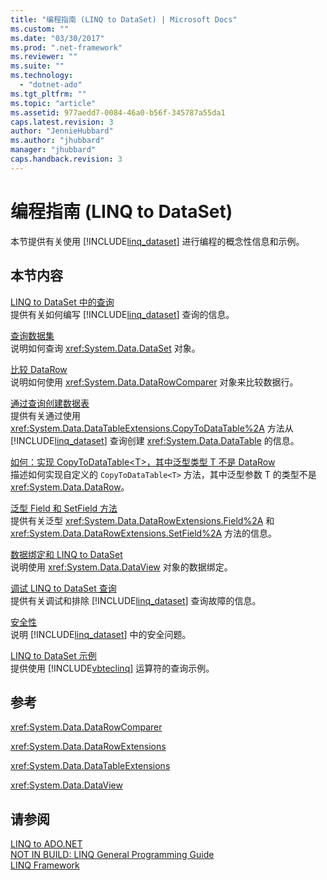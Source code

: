 ```yaml
---
title: "编程指南 (LINQ to DataSet) | Microsoft Docs"
ms.custom: ""
ms.date: "03/30/2017"
ms.prod: ".net-framework"
ms.reviewer: ""
ms.suite: ""
ms.technology: 
  - "dotnet-ado"
ms.tgt_pltfrm: ""
ms.topic: "article"
ms.assetid: 977aedd7-0084-46a0-b56f-345787a55da1
caps.latest.revision: 3
author: "JennieHubbard"
ms.author: "jhubbard"
manager: "jhubbard"
caps.handback.revision: 3
---
```

# 编程指南 (LINQ to DataSet)
本节提供有关使用 [!INCLUDE[linq_dataset](../../../../includes/linq-dataset-md.md)] 进行编程的概念性信息和示例。  
  
## 本节内容  
 [LINQ to DataSet 中的查询](../../../../docs/framework/data/adonet/queries-in-linq-to-dataset.md)  
 提供有关如何编写 [!INCLUDE[linq_dataset](../../../../includes/linq-dataset-md.md)] 查询的信息。  
  
 [查询数据集](../../../../docs/framework/data/adonet/querying-datasets-linq-to-dataset.md)  
 说明如何查询 <xref:System.Data.DataSet> 对象。  
  
 [比较 DataRow](../../../../docs/framework/data/adonet/comparing-datarows-linq-to-dataset.md)  
 说明如何使用 <xref:System.Data.DataRowComparer> 对象来比较数据行。  
  
 [通过查询创建数据表](../../../../docs/framework/data/adonet/creating-a-datatable-from-a-query-linq-to-dataset.md)  
 提供有关通过使用 <xref:System.Data.DataTableExtensions.CopyToDataTable%2A> 方法从 [!INCLUDE[linq_dataset](../../../../includes/linq-dataset-md.md)] 查询创建 <xref:System.Data.DataTable> 的信息。  
  
 [如何：实现 CopyToDataTable\<T\>，其中泛型类型 T 不是 DataRow](../../../../docs/framework/data/adonet/implement-copytodatatable-where-type-not-a-datarow.md)  
 描述如何实现自定义的 `CopyToDataTable<T>` 方法，其中泛型参数 T 的类型不是 <xref:System.Data.DataRow>。  
  
 [泛型 Field 和 SetField 方法](../../../../docs/framework/data/adonet/generic-field-and-setfield-methods-linq-to-dataset.md)  
 提供有关泛型 <xref:System.Data.DataRowExtensions.Field%2A> 和 <xref:System.Data.DataRowExtensions.SetField%2A> 方法的信息。  
  
 [数据绑定和 LINQ to DataSet](../../../../docs/framework/data/adonet/data-binding-and-linq-to-dataset.md)  
 说明使用 <xref:System.Data.DataView> 对象的数据绑定。  
  
 [调试 LINQ to DataSet 查询](../../../../docs/framework/data/adonet/debugging-linq-to-dataset-queries.md)  
 提供有关调试和排除 [!INCLUDE[linq_dataset](../../../../includes/linq-dataset-md.md)] 查询故障的信息。  
  
 [安全性](../../../../docs/framework/data/adonet/security-linq-to-dataset.md)  
 说明 [!INCLUDE[linq_dataset](../../../../includes/linq-dataset-md.md)] 中的安全问题。  
  
 [LINQ to DataSet 示例](../../../../docs/framework/data/adonet/linq-to-dataset-examples.md)  
 提供使用 [!INCLUDE[vbteclinq](../../../../includes/vbteclinq-md.md)] 运算符的查询示例。  
  
## 参考  
 <xref:System.Data.DataRowComparer>  
  
 <xref:System.Data.DataRowExtensions>  
  
 <xref:System.Data.DataTableExtensions>  
  
 <xref:System.Data.DataView>  
  
## 请参阅  
 [LINQ to ADO.NET](http://msdn.microsoft.com/zh-cn/be3297b9-1b54-4d4c-82a8-add0d79c2006)   
 [NOT IN BUILD: LINQ General Programming Guide](http://msdn.microsoft.com/zh-cn/609c7a6b-cbdd-429d-99f3-78d13d3bc049)   
 [LINQ Framework](http://msdn.microsoft.com/zh-cn/897ea0fc-40db-4694-bbe5-7dd339d5bf94)